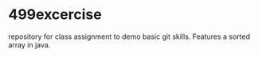 # 499excercise
repository for class assignment to demo basic git skills. Features a sorted array in java.
